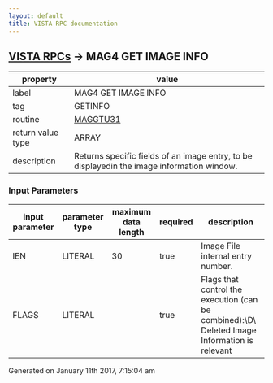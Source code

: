 ```yaml
---
layout: default
title: VISTA RPC documentation
---
```




## [VISTA RPCs](TableOfContent.md) &#8594; MAG4 GET IMAGE INFO 

 property | value 
--- | --- 
 label | MAG4 GET IMAGE INFO
 tag | GETINFO
 routine | [MAGGTU31](http://code.osehra.org/dox/Routine_MAGGTU31_source.html)
 return value type | ARRAY
 description | Returns specific fields of an image entry, to be displayedin the image information window.

### Input Parameters

| input parameter | parameter type | maximum data length | required | description | 
| --- | --- | --- | --- | --- | 
| IEN | LITERAL | 30 | true | Image File internal entry number. | 
| FLAGS | LITERAL |  | true | Flags that control the execution (can be combined):\D\  Deleted Image Information is relevant | 




 Generated on January 11th 2017, 7:15:04 am